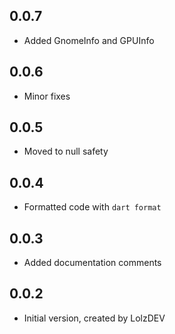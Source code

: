 ## 0.0.7

- Added GnomeInfo and GPUInfo

## 0.0.6

- Minor fixes

## 0.0.5

- Moved to null safety

## 0.0.4

- Formatted code with `dart format`

## 0.0.3

- Added documentation comments

## 0.0.2

- Initial version, created by LolzDEV
